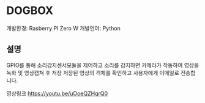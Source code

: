 DOGBOX
=============

개발환경: Rasberry PI Zero W
개발언어: Python

## 설명
GPIO를 통해 소리감지센서모듈을 제어하고 소리를 감지하면 카메라가 작동하여 영상을 녹화 및 영상캡쳐 후 저장
저장된 영상의 객체를 확인하고 사용자에게 이메일로 전송합니다.

영상링크
https://youtu.be/uOoeQZHqrQ0



